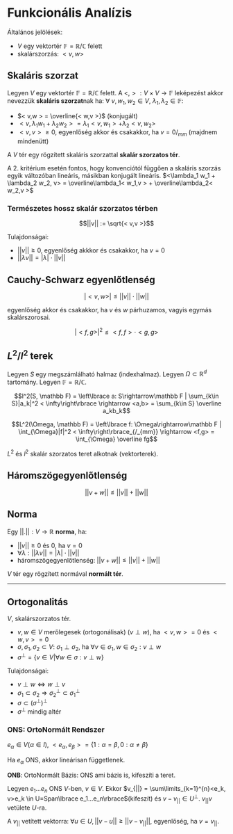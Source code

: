 # Funkcionális Analízis

Általános jelölések:
- $V$ egy vektortér $\mathbb{F} = \mathbb R/ \mathbb{C}$ felett
- skalárszorzás: $< v,w >$

## Skaláris szorzat

Legyen $V$ egy vektortér $\mathbb{F} = \mathbb R/ \mathbb{C}$ felett. A $<,>: V\times V \rightarrow \mathbb{F}$ leképezést akkor nevezzük **skaláris szorzat**nak ha: $\forall$ $v,w_1,w_2\in V$, $\lambda_1, \lambda_2 \in \mathbb{F}$:
- $< v,w > = \overline{< w,v >}$    (konjugált)
- $< v, \lambda_1 w_1 + \lambda_2 w_2 > = \lambda_1< v, w_1 > + \lambda_2< v,w_2 >$
- $< v,v > \ge 0$, egyenlőség akkor és csakakkor, ha $v=0/_{mm}$ (majdnem mindenütt)

A $V$ tér egy rögzített skaláris szorzattal **skalár szorzatos tér**.

A 2. kritérium esetén fontos, hogy konvenciótól függően a skaláris szorzás egyik változóban lineáris, másikban konjugált lineáris. $<\lambda_1 w_1 + \lambda_2 w_2, v> = \overline\lambda_1< w_1,v > + \overline\lambda_2< w_2,v >$

### Természetes hossz skalár szorzatos térben

$$||v|| := \sqrt{< v,v >}$$


Tulajdonságai:
- $||v|| \ge 0$, egyenlőség akkkor és csakakkor, ha $v=0$
- $||\lambda v|| = |\lambda|\cdot||v||$

## Cauchy-Schwarz egyenlőtlenség

$$|< v,w >| \le ||v||\cdot||w||$$

egyenlőség akkor és csakakkor, ha $v$ és $w$ párhuzamos, vagyis egymás skalárszorosai.
 
$$|< f, g >|^2 \le < f,f >\cdot< g,g >$$

## $L^2/l^2$ terek

Legyen $S$ egy megszámlálható halmaz (indexhalmaz). Legyen $\Omega \subset \mathbb{R}^d$ tartomány. Legyen $\mathbb F = \mathbb R/\mathbb C$.

$$l^2(S, \mathbb F) = \left\lbrace a: S\rightarrow\mathbb F | \sum_{k\in S}|a_k|^2 < \infty\right\rbrace \rightarrow <a,b> = \sum_{k\in S} \overline a_kb_k$$

$$L^2(\Omega, \mathbb F) = \left\lbrace f: \Omega\rightarrow\mathbb F | \int_{\Omega}|f|^2 < \infty\right\rbrace_{/_{mm}} \rightarrow <f,g> = \int_{\Omega} \overline fg$$

$L^2$ és $l^2$ skalár szorzatos teret alkotnak (vektorterek).

## Háromszögegyenlőtlenség

$$||v+w|| \le ||v||+||w||$$

## Norma

Egy $||.||:V\rightarrow \mathbb R$ **norma**, ha:
- $||v|| \ge 0$ és $0$, ha $v = 0$
- $\forall \lambda: ||\lambda v|| = | \lambda|\cdot||v||$
- háromszögegyenlőtlenség: $||v+w|| \le ||v||+||w||$

$V$ tér egy rögzített normával **normált tér**.

---

## Ortogonalitás

$V$, skalárszorzatos tér. 
- $v, w\in V$ merőlegesek (ortogonálisak) ($v \perp w$), ha $<v, w> = 0$ és $<w,v> = 0$
- $\sigma, \sigma_1, \sigma_2 \subset V:$ $\sigma_1 \perp \sigma_2$, ha $\forall v\in\sigma_1, w\in\sigma_2:v\perp w$
- $\sigma^{\perp} = \left\lbrace v\in V | \forall w \in\sigma : v \perp w\right\rbrace$

Tulajdonságai:
- $v \perp w \Leftrightarrow w \perp v$
- $\sigma_1 \subset \sigma_2 \Rightarrow \sigma_2^\perp \subset \sigma_1^\perp$
- $\sigma \subset\left(\sigma^\perp\right)^\perp$
- $\sigma^\perp$ mindig altér

### ONS: OrtoNormált Rendszer
$e_\alpha \in V(\alpha \in I)$, $<e_\alpha, e_\beta> = \left\lbrace1: \alpha=\beta, 0: \alpha\not=\beta\right\rbrace$

Ha $e_\alpha$ ONS, akkor lineárisan függetlenek.

**ONB**: OrtoNormált Bázis: ONS ami bázis is, kifeszíti a teret.

Legyen $e_1...e_n$ ONS $V$-ben, $v \in V$. Ekkor $v_{||} = \sum\limits_{k=1}^{n}<e_k, v>e_k \in U=Span\lbrace e_1...e_n\rbrace$(kifeszít) és $v-v_{||} \in U^\perp$. $v_{||} v$ vetülete $U$-ra.

A $v_{||}$ vetített vektorra: $\forall u\in U, ||v - u|| \ge ||v-v_{||}||$, egyenlőség, ha $v=v_{||}$.

